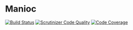 Manioc
===========

[![Build Status](https://travis-ci.org/mattjmattj/manioc.svg)](https://travis-ci.org/mattjmattj/manioc)
[![Scrutinizer Code Quality](https://scrutinizer-ci.com/g/mattjmattj/manioc/badges/quality-score.png?b=master)](https://scrutinizer-ci.com/g/mattjmattj/manioc/?branch=master)
[![Code Coverage](https://scrutinizer-ci.com/g/mattjmattj/manioc/badges/coverage.png?b=master)](https://scrutinizer-ci.com/g/mattjmattj/manioc/?branch=master)
